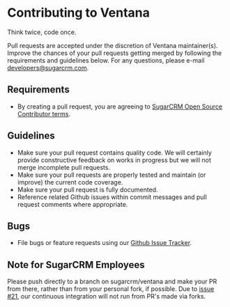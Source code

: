 # Contributing to Ventana

Think twice, code once.

Pull requests are accepted under the discretion of Ventana maintainer(s).
Improve the chances of your pull requests getting merged by following the
requirements and guidelines below. For any questions, please e-mail
developers@sugarcrm.com.

## Requirements
- By creating a pull request, you are agreeing to
[SugarCRM Open Source Contributor terms][contributor-pdf].

## Guidelines
- Make sure your pull request contains quality code. We will certainly provide
constructive feedback on works in progress but we will not merge incomplete
pull requests.
- Make sure your pull requests are properly tested and maintain (or improve)
the current code coverage.
- Make sure your pull request is fully documented.
- Reference related Github issues within commit messages and pull request
comments where appropriate.

## Bugs
- File bugs or feature requests using our [Github Issue Tracker][tracker].

[contributor-pdf]: https://github.com/sugarcrm/ventana/blob/master/CONTRIBUTOR_TERMS.pdf
[tracker]: https://github.com/sugarcrm/ventana/issues

## Note for SugarCRM Employees
Please push directly to a branch on sugarcrm/ventana and make your PR from there, rather than from your personal fork, if possible. Due to [issue #21](https://github.com/sugarcrm/ventana/issues/21), our continuous integration will not run from PR's made via forks.

